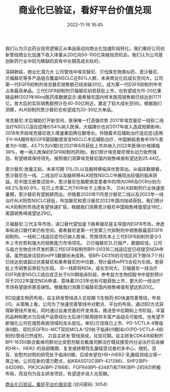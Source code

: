 ﻿---
title: 商业化已验证，看好平台价值兑现
date: 2022-11-16 16:45
tags:
- 贝达药业
updated: 1970-01-01 08:00:00
---

我们认为贝达药业投资逻辑正从单品驱动向商业化加速阶段转化。我们看好公司创新管线商业化加速下收入体量从20亿向50-100亿突破投资机会。我们认为公司是创新药行业中较为稀缺的具有中长期高成长标的，

深耕肺癌，商业化潜力大
公司管线中埃克替尼、贝伐珠生物类似药、恩沙替尼、贝福替尼等多产品组合覆盖NSCLC近80%人群，未来商业化后成长空间大。公司第一代EGFR抑制剂埃克替尼销售额已经突破20亿，成为第一代EGFR抑制剂中市占率最高单品。三代EGFR抑制剂贝福替尼如若获批上市，也有望成为15-20亿重磅品种(2021年Wind医药库数据显示:奥希替尼国内样本医院销售额已经达到17.11亿，放大后的实际销售额预计在40-50亿附近，奠定了较大成长空间)。根据我们测算，ALK抑制剂恩沙替尼也有望成为20-30亿大单品。

埃克替尼:术后辅助打开新空间，医保唯一打造强优势
2017年埃克替尼一线和二线治疗NSCLC适应症降价54%纳入医保，大幅降价也对2017年收入造成短期影响，2018年开始埃克替尼收入增速重回两位数增长。伴随着术后辅助治疗适应症(适用于II-IIIA期伴有EGFR基因敏感突变NSCLC术后辅助治疗，中国肺癌患者中39%患者为II-III期，43.7%为IV期)在2021年6月获批上市并纳入2022年医保(价格降幅38%，唯一纳入医保的EGFR抑制剂药物)，我们预计埃克替尼增长动力依然强劲，有望继续保持领先。按照我们测算埃克替尼国内销售峰值有望达到25.44亿。
<!-- more -->
恩沙替尼:放量正起，未来可期
1)1L/2L以及脑转移临床优势突出。从临床数据看，恩沙替尼在一线、二线治疗以及脑转移ALK阳性NSCLC中展现出较强的临床获益。在中国注册类试验中，恩沙替尼在脑靶病变患者中的颅内ORR及DCR分别为68.2%及90.9%，在已上市第二代TKI中处于上限水平。
2)ALK抑制剂行业快速放量期，恩沙替尼有望脱颖而出。伴随着2020年11月恩沙替尼二线以及2022年一线治疗ALK阳性NSCLC获批，布加替尼和恩沙替尼2022年国内陆续获批，我们预计ALK抑制剂市场还有望快速扩容。根据我们测算恩沙替尼中国销售峰值望达19亿，美国销售峰值望达29亿。

贝福替尼:三代主导市场，进口替代望加速
1)奥希替尼是主导国内EGFR市场，渗透率和进口替代率仍有空间。奥希替尼是第一代至第三代抑制剂中销售额最高EGFR抑制剂。一线和二线适应症均已纳入医保，凭借领先本土三代EGFR抑制剂至少3年上市优势和强大的销售能力市场领先。
2)贝福替尼2L已报产，数据较佳。公司与益方生物合作开发的第三代EGFR抑制剂BPI-D0316二线适应症已经提交NDA申请。虽然临床试验的mPFS数据尚未成熟，但BPI-D0316的可信区间下限(9.7个月)已经达到或超过伏美替尼和奥希替尼的中位数，预计最终mPFS会较为乐观。若获批上市销售前景较为乐观。
3)一线即将NDA，成长空间大。贝福替尼一线治疗EGFR突变NSCLC适应症正处于II/III期临床阶段，参考益方生物招股书中提到预计将于2022年提交NDA申请，意味着2023年也有可能获批上市，更大的一线治疗市场有望提供更高弹性。根据我们测算贝福替尼国内销售峰值有望达到20亿。

BD加速生物药布局，自主研发管线进入兑现期
1)生物药:BD快速完善管线，布局I/O。从策略上看，公司为了快速完善管线中对靶点、平台的布局，通过BD方式获得新管线开发权。同时通过自身完善的开发体系，推进至中后期和上市阶段。丰富的品种和靶点为后续产品管线壮大后进行联用提供丰富产品组合可能性，也有望不断强化公司在强势疾病领域的龙头低位。单抗(贝伐珠已上市、PD-1/CTLA-4等临床II期)、双抗(EGFR/c-MCT双抗MCLA-129处于临床I/II期)&I/O(PD-1/CTLA-4抑制剂)管线已然成形。
2)自主研发:管线渐成，兑现可期。自主研发CDK4/6抑制剂BPI-16350联合氟维司群对比安慰剂联合氟维司群治疗既往接受内分泌治疗后进展的HR+、HER2-的局部晚期、复发或转移性乳腺癌受试者的多中心、随机、双盲、安慰剂对照的研究处于临床III期，后续有望在HR+/HER2-乳腺癌领域占得一席之地。公司在新的潜力靶点，如KRASG12C(BPI-421286)、SHP2(BPI-442096)、PIK3CA(BPI-21668)、FGFR4(BPI-43487)和TRK(BPI-28592)积极布局，而且均为自主研发项目，有望逐步进入兑现期。

[商业化已验证，看好平台价值兑现](https://url12.ctfile.com/f/3948612-724540467-13045f?p=3054)
(访问密码: 3054)
